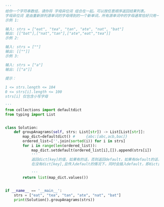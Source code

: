 
<BlogInfo id="939" title="35.字母异位词分组" author="白日梦想猿" pv=0 read_times=0 pre_cost_time=0分52秒 category="leetcode" tag_list="['leetcode']" create_time="2022.03.10 22:23:22" update_time="2022.03.10 23:18:52" />

```python
'''
给你一个字符串数组，请你将 字母异位词 组合在一起。可以按任意顺序返回结果列表。
字母异位词 是由重新排列源单词的字母得到的一个新单词，所有源单词中的字母通常恰好只用一次。
示例 1:

输入: strs = ["eat", "tea", "tan", "ate", "nat", "bat"]
输出: [["bat"],["nat","tan"],["ate","eat","tea"]]
示例 2:

输入: strs = [""]
输出: [[""]]
示例 3:

输入: strs = ["a"]
输出: [["a"]]
 
提示：

1 <= strs.length <= 104
0 <= strs[i].length <= 100
strs[i] 仅包含小写字母

'''
from collections import defaultdict
from typing import List


class Solution:
    def groupAnagrams(self, strs: List[str]) -> List[List[str]]:
        map_dict=defaultdict() #     {abc:[abc,acb,bac]}
        ordered_list=[''.join(sorted(i)) for i in strs]
        for i in range(len(ordered_list)):
            map_dict.setdefault(ordered_list[i],[]).append(strs[i])
            '''
            返回dict[key]的值，如果有的话，否则返回default，如果有default的话，否则返回None
            在没有dict[key],且传入default的情况下，同时会插入default，即dict[key]=default
    
            '''
        return list(map_dict.values())


if __name__ == '__main__':
    strs = ["eat", "tea", "tan", "ate", "nat", "bat"]
    print(Solution().groupAnagrams(strs))

```

